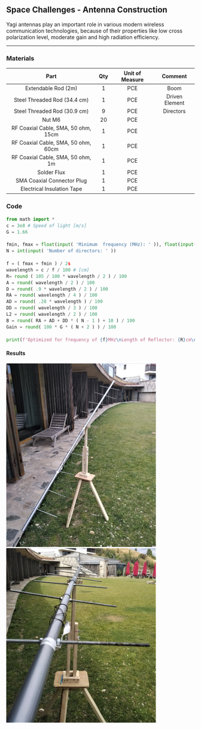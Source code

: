 ## Space Challenges - Antenna Construction

Yagi antennas play an important role  in  various  modern  wireless communication  technologies,  because  of their properties like low cross polarization level,  moderate  gain  and  high  radiation  efficiency.

---

### Materials

|                Part                 | Qty | Unit of Measure | Comment |
|:-----------------------------------:|:---:|:---------------:|:-------------------:|
| Extendable Rod (2m)                 |  1  |       PCE       |         Boom        |
| Steel Threaded Rod (34.4 cm)        |  1  |       PCE       |    Driven Element   |
| Steel Threaded Rod (30.9 cm)        |  9  |       PCE       |       Directors     |
| Nut M6                              |  20 |       PCE       |                     |
| RF Coaxial Cable, SMA, 50 ohm, 15cm |  1  |       PCE       |                     |
| RF Coaxial Cable, SMA, 50 ohm, 60cm |  1  |       PCE       |                     |
| RF Coaxial Cable, SMA, 50 ohm, 1m   |  1  |       PCE       |                     |
| Solder Flux                         |  1  |       PCE       |                     |
| SMA Coaxial Connector Plug          |  1  |       PCE       |                     |
| Electrical Insulation Tape          |  1  |       PCE       |                     |


### Code

```py
from math import *
c = 3e8 # Speed of light [m/s]
G = 1.66

fmin, fmax = float(input( 'Minimum  frequency (MHz): ' )), float(input( 'Maximum frequency (MHz): ' ))
N = int(input( 'Number of directors: ' ))

f = ( fmax + fmin ) / 2s
wavelength = c / f / 100 # [cm]
R= round ( 105 / 100 * wavelength / 2 ) / 100
A = round( wavelength / 2 ) / 100
D = round( .9 * wavelength / 2 ) / 100
RA = round( wavelength / 4 ) / 100
AD = round( .28 * wavelength ) / 100
DD = round( wavelength / 3 ) / 100
L2 = round( wavelength / 2 ) / 100
B = round( RA + AD + DD * ( N - 1 ) + 10 ) / 100
Gain = round( 100 * G * ( N + 2 ) ) / 100

print(f'Optimized for frequency of {f}MHz\nLength of Reflector: {R}cm\nDriven element length: {A} cm\nDirector length: {D} cm\nSpacing between Reflector and Driven element: {RA} cm\nSpacing between Driven element and Director: {AD} cm\nSpacing between Directors: {DD} cm\nApproximate gain: {Gain} dBi\nLength of Boom: {B} m')
```

#### Results

<img src="https://raw.githubusercontent.com/Silverlined/silverlined.github.io/main/res/antenna-front.jpg" alt="antenna-front" width="400">
<img src="https://raw.githubusercontent.com/Silverlined/silverlined.github.io/main/res/antenna-top.jpg" alt="antenna-top" width="400">
